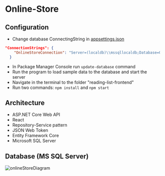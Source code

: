 # Online-Store
## Configuration
* Change database ConnectingString in [appsettings.json](OnlineStore.API/appsettings.json)
````json
"ConnectionStrings": {
    "OnlineStoreConnection": "Server=(localdb)\\mssqllocaldb;Database=OnlineStoreDb;Trusted_Connection=True;MultipleActiveResultSets=true"
  }
````
* In Package Manager Console run `update-database` command
* Run the program to load sample data to the database and start the server
* Navigate in the terminal to the folder "reading-list-frontend"
* Run two commands: `npm install` and `npm start`
## Architecture
* ASP.NET Core Web API
* React
* Repository-Service pattern
* JSON Web Token
* Entity Framework Core
* Microsoft SQL Server
## Database (MS SQL Server)
![onlineStoreDiagram](https://user-images.githubusercontent.com/85680066/209131440-6cecdf29-a24e-4da1-9f81-b6520c60c215.png)
